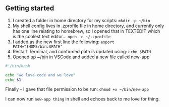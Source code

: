 ## Getting started

1. I created a folder in home directory for my scripts:
   `mkdir -p ~/bin`
1. My shell config lives in .zprofile file in home directory, and currently only has one line relating to homebrew, so I opened that in TEXTEDIT which is the coolest text editor...
   `open -e ~/.zprofile`
1. I added as the new first line the following:
   `export PATH="$HOME/bin:$PATH"`
1. Restart Terminal, and confirmed path is updated using:
   `echo $PATH`
1. Opened up ~/bin in VSCode and added a new file called new-app

```bash
#!/bin/bash

echo "we love code and we love"
echo $1
```

Finally - I gave that file permission to be run:
`chmod +x ~/bin/new-app`

I can now run `new-app thing` in shell and echoes back to me love for thing.
